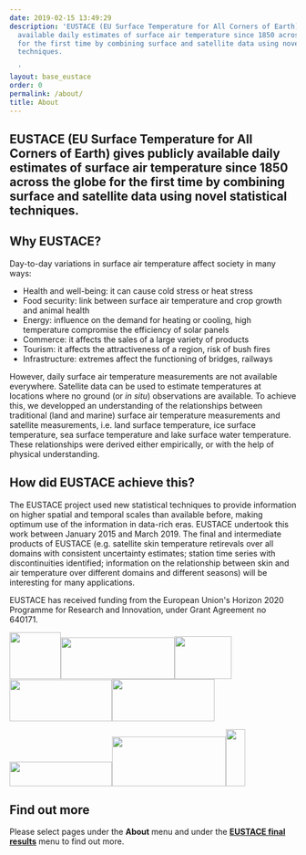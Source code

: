 ```yaml
---
date: 2019-02-15 13:49:29
description: 'EUSTACE (EU Surface Temperature for All Corners of Earth) gives publicly
  available daily estimates of surface air temperature since 1850 across the globe
  for the first time by combining surface and satellite data using novel statistical
  techniques.

  '
layout: base_eustace
order: 0
permalink: /about/
title: About
---
```


<h2>EUSTACE (EU Surface Temperature for All Corners of Earth) gives publicly available daily estimates of surface air temperature since 1850 across the globe for the first time by combining surface and satellite data using novel statistical techniques.</h2>
<p></p>
<h2><strong>Why EUSTACE?</strong></h2>
<p>Day-to-day variations in surface air temperature affect society in many ways:</p>
<ul>
<li>Health and well-being: it can cause cold stress or heat stress</li>
<li>Food security: link between surface air temperature and crop growth and animal health</li>
<li>Energy: influence on the demand for heating or cooling, high temperature compromise the efficiency of solar panels</li>
<li>Commerce: it affects the sales of a large variety of products</li>
<li>Tourism: it affects the attractiveness of a region, risk of bush fires</li>
<li>Infrastructure: extremes affect the functioning of bridges, railways</li>
</ul>
<p>However, daily surface air temperature measurements are not available everywhere. Satellite data can be used to estimate temperatures at locations where no ground (or <em>in situ</em>) observations are available. To achieve this, we developped an understanding of the relationships between traditional (land and marine) surface air temperature measurements and satellite measurements, i.e. land surface temperature, ice surface temperature, sea surface temperature and lake surface water temperature. These relationships were derived either empirically, or with the help of physical understanding.</p>
<p></p>
<h2><strong>How did EUSTACE achieve this?</strong></h2>
<p>The EUSTACE project used new statistical techniques to provide information on higher spatial and temporal scales than available before, making optimum use of the information in data-rich eras. EUSTACE undertook this work between January 2015 and March 2019. The final and intermediate products of EUSTACE (e.g. satellite skin temperature retirevals over all domains with consistent uncertainty estimates; station time series with discontinuities identified; information on the relationship between skin and air temperature over different domains and different seasons) will be interesting for many applications.</p>
<p>EUSTACE has received funding from the European Union's Horizon 2020 Programme for Research and Innovation, under Grant Agreement no 640171.</p>
<p><img height="82" src="{{ site.baseurl }}/assets/media/uploads/partner_logos/met_office.jpg" width="90"><img height="73" src="{{ site.baseurl }}/assets/media/uploads/partner_logos/reading_logo.png" width="200"><img height="75" src="{{ site.baseurl }}/assets/media/uploads/partner_logos/uni_of_bern.png" width="100"><img height="73" src="{{ site.baseurl }}/assets/media/uploads/partner_logos/stfc_logo.jpg" width="180"><img height="74" src="{{ site.baseurl }}/assets/media/uploads/partner_logos/uob_logo.png" width="180"></p>
<p><img height="43" src="{{ site.baseurl }}/assets/media/uploads/partner_logos/uol_logo.jpg" width="180"><img height="87" src="{{ site.baseurl }}/assets/media/uploads/partner_logos/knmi_logo.jpg" width="200"><img height="100" src="{{ site.baseurl }}/assets/media/uploads/partner_logos/dmi_logo.gif" width="34"></p>
<h2><strong>Find out more</strong></h2>
<p>Please select pages under the <strong>About</strong> menu and under the <a href="https://www.eustaceproject.eu/final-results/"><strong>EUSTACE final results</strong></a> menu to find out more.</p>
